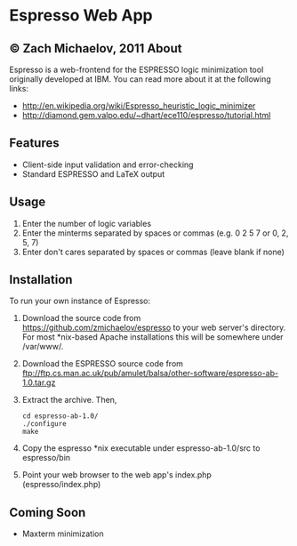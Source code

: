 Espresso Web App
================
© Zach Michaelov, 2011
About
-----
Espresso is a web-frontend for the ESPRESSO logic minimization tool originally developed at IBM.
You can read more about it at the following links:

* http://en.wikipedia.org/wiki/Espresso_heuristic_logic_minimizer
* http://diamond.gem.valpo.edu/~dhart/ece110/espresso/tutorial.html

Features
--------

* Client-side input validation and error-checking
* Standard ESPRESSO and LaTeX output

Usage
-----
1. Enter the number of logic variables
2. Enter the minterms separated by spaces or commas (e.g. 0 2 5 7 or 0, 2, 5, 7)
3. Enter don't cares separated by spaces or commas (leave blank if none)

Installation
------------
To run your own instance of Espresso:

1.  Download the source code from https://github.com/zmichaelov/espresso to your web server's directory.
    For most *nix-based Apache installations this will be somewhere under /var/www/.
2.  Download the ESPRESSO source code from ftp://ftp.cs.man.ac.uk/pub/amulet/balsa/other-software/espresso-ab-1.0.tar.gz
3.  Extract the archive. Then,

        cd espresso-ab-1.0/
        ./configure
        make    
4.  Copy the espresso *nix executable under espresso-ab-1.0/src to espresso/bin
5.  Point your web browser to the web app's index.php (espresso/index.php)

Coming Soon
-----------
* Maxterm minimization
